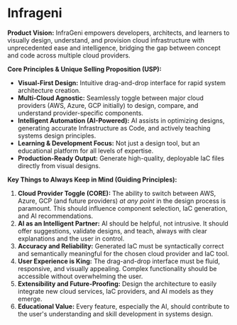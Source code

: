 # Infrageni

**Product Vision:** InfraGeni empowers developers, architects, and learners to visually design, understand, and provision cloud infrastructure with unprecedented ease and intelligence, bridging the gap between concept and code across multiple cloud providers.

**Core Principles & Unique Selling Proposition (USP):**

- **Visual-First Design:** Intuitive drag-and-drop interface for rapid system architecture creation.
- **Multi-Cloud Agnostic:** Seamlessly toggle between major cloud providers (AWS, Azure, GCP initially) to design, compare, and understand provider-specific components.
- **Intelligent Automation (AI-Powered):** AI assists in optimizing designs, generating accurate Infrastructure as Code, and actively teaching systems design principles.
- **Learning & Development Focus:** Not just a design tool, but an educational platform for all levels of expertise.
- **Production-Ready Output:** Generate high-quality, deployable IaC files directly from visual designs.

**Key Things to Always Keep in Mind (Guiding Principles):**

1. **Cloud Provider Toggle (CORE):** The ability to switch between AWS, Azure, GCP (and future providers) _at any point_ in the design process is paramount. This should influence component selection, IaC generation, and AI recommendations.
2. **AI as an Intelligent Partner:** AI should be helpful, not intrusive. It should offer suggestions, validate designs, and teach, always with clear explanations and the user in control.
3. **Accuracy and Reliability:** Generated IaC must be syntactically correct and semantically meaningful for the chosen cloud provider and IaC tool.
4. **User Experience is King:** The drag-and-drop interface must be fluid, responsive, and visually appealing. Complex functionality should be accessible without overwhelming the user.
5. **Extensibility and Future-Proofing:** Design the architecture to easily integrate new cloud services, IaC providers, and AI models as they emerge.
6. **Educational Value:** Every feature, especially the AI, should contribute to the user's understanding and skill development in systems design.

